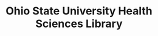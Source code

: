 ---
layout: repo
title: "Ohio State University Health Sciences Library"
id: 438
permalink: repos/438/
---